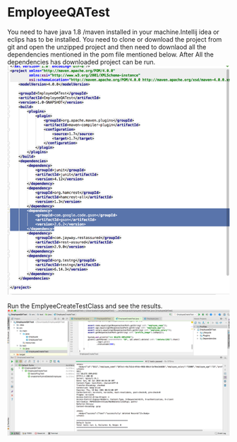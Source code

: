 # EmployeeQATest

You need to have java 1.8 /maven installed in your machine.Intellij idea or eclips has to be installed.
You need to clone or download the project from git and open the unzipped project and then need to downlaod all the dependencies mentioned in the pom file mentioned below. After All the dependencies has downloaded project can be run. 
![Title](https://github.com/nipuniuthpala/images/blob/master/7.png)

Run the EmplyeeCreateTestClass and see the results.
![Title](https://github.com/nipuniuthpala/images/blob/master/8.png)
